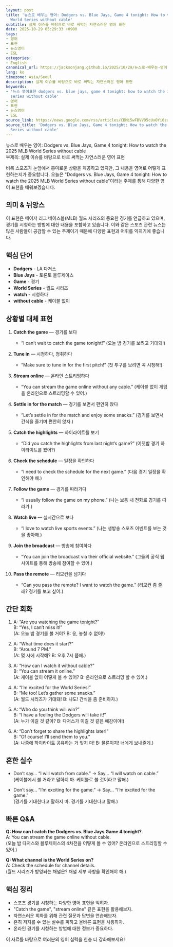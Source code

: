 ```yaml
---
layout: post
title: '뉴스로 배우는 영어: Dodgers vs. Blue Jays, Game 4 tonight: How to watch the 2025 MLB
  World Series without cable'
subtitle: 실제 이슈를 바탕으로 바로 써먹는 자연스러운 영어 표현
date: 2025-10-29 05:29:33 +0900
tags:
- 영어
- 표현
- 뉴스영어
- ESL
categories:
- English
canonical_url: https://jacksonjang.github.io/2025/10/29/뉴스로-배우는-영어-dodgers-vs-blue-jays-game-4-tonight-how-to-watch-the-2025-mlb-world-series-without-cable/
lang: ko
timezone: Asia/Seoul
description: 실제 이슈를 바탕으로 바로 써먹는 자연스러운 영어 표현
keywords:
- '뉴스 영어표현 dodgers vs. blue jays, game 4 tonight: how to watch the 2025 mlb world
  series without cable'
- 영어
- 표현
- 뉴스영어
- ESL
source_link: https://news.google.com/rss/articles/CBMi5wFBVV95cUxOYi0zalpRb2pqU21rRlRyTDNXdVdRQlFMX0pMNUVuZVFBV19FZjNIQ2xmVnptaW1ZbXdRcDJHZmFBODJudjlFTThscVRPVS1KbWZpM2FCU3JSa0J0QWgxWmxyUEY2YlZfSEh6LWJROEVaVDhTZUJCTUhzQTVueDB3NjJuWk9nTko3NGxhbFhzVkphSXB2X28yNG0yT21oTXByYnVCV0NFTHMxYktzN3paREUxMGZHbjM2eXExNDlsMmt0dmhpaUR1ZWFmVW9icGE2T3RhOHY3SXgwb3JKVklka3ZtSnc4eVk?oc=5
source_title: 'Dodgers vs. Blue Jays, Game 4 tonight: How to watch the 2025 MLB World
  Series without cable'
---
```


뉴스로 배우는 영어: Dodgers vs. Blue Jays, Game 4 tonight: How to watch the 2025 MLB World Series without cable  
부제목: 실제 이슈를 바탕으로 바로 써먹는 자연스러운 영어 표현

비록 스포츠가 눈앞에서 흥미로운 상황을 제공하고 있지만, 그 내용을 영어로 어떻게 표현하는지가 중요합니다. 오늘은 "Dodgers vs. Blue Jays, Game 4 tonight: How to watch the 2025 MLB World Series without cable"이라는 주제를 통해 다양한 영어 표현을 배워보겠습니다.

## 의미 & 뉘앙스

이 표현은 메이저 리그 베이스볼(MLB) 월드 시리즈의 중요한 경기를 언급하고 있으며, 경기를 시청하는 방법에 대한 내용을 포함하고 있습니다. 이와 같은 스포츠 관련 뉴스는 많은 사람들이 공감할 수 있는 주제이기 때문에 다양한 표현과 어휘를 익히기에 좋습니다.

## 핵심 단어

- **Dodgers** - LA 다저스
- **Blue Jays** - 토론토 블루제이스
- **Game** - 경기
- **World Series** - 월드 시리즈
- **watch** - 시청하다
- **without cable** - 케이블 없이

## 상황별 대체 표현

1. **Catch the game** — 경기를 보다
   * “I can’t wait to catch the game tonight!” (오늘 밤 경기를 보려고 기대돼!)
   
2. **Tune in** — 시청하다, 청취하다
   * “Make sure to tune in for the first pitch!” (첫 투구를 보려면 꼭 시청해!)

3. **Stream online** — 온라인 스트리밍하다
   * “You can stream the game online without any cable.” (케이블 없이 게임을 온라인으로 스트리밍할 수 있어.)

4. **Settle in for the match** — 경기를 보면서 편안히 앉다
   * “Let’s settle in for the match and enjoy some snacks.” (경기를 보면서 간식을 즐기며 편안히 앉자.)

5. **Catch the highlights** — 하이라이트를 보기
   * “Did you catch the highlights from last night’s game?” (어젯밤 경기 하이라이트를 봤어?)
   
6. **Check the schedule** — 일정을 확인하다
   * “I need to check the schedule for the next game.” (다음 경기 일정을 확인해야 해.)

7. **Follow the game** — 경기를 따라가다
   * “I usually follow the game on my phone.” (나는 보통 내 전화로 경기를 따라가.)

8. **Watch live** — 실시간으로 보다
   * “I love to watch live sports events.” (나는 생방송 스포츠 이벤트를 보는 것을 좋아해.)

9. **Join the broadcast** — 방송에 참여하다
   * “You can join the broadcast via their official website.” (그들의 공식 웹사이트를 통해 방송에 참여할 수 있어.)

10. **Pass the remote** — 리모컨을 넘기다
    * “Can you pass the remote? I want to watch the game.” (리모컨 좀 줄래? 경기를 보고 싶어.)

## 간단 회화

1. A: “Are you watching the game tonight?”  
   B: “Yes, I can’t miss it!”  
   (A: 오늘 밤 경기를 볼 거야? B: 응, 놓칠 수 없어!)

2. A: “What time does it start?”  
   B: “Around 7 PM.”  
   (A: 몇 시에 시작해? B: 오후 7시 쯤에.)

3. A: “How can I watch it without cable?”  
   B: “You can stream it online.”  
   (A: 케이블 없이 어떻게 볼 수 있어? B: 온라인으로 스트리밍 할 수 있어.)

4. A: “I’m excited for the World Series!”  
   B: “Me too! Let’s gather some snacks.”  
   (A: 월드 시리즈가 기대돼! B: 나도! 간식을 좀 준비하자.)

5. A: “Who do you think will win?”  
   B: “I have a feeling the Dodgers will take it!”  
   (A: 누가 이길 것 같아? B: 다저스가 이길 것 같은 예감이야!)

6. A: “Don’t forget to share the highlights later!”  
   B: “Of course! I’ll send them to you.”  
   (A: 나중에 하이라이트 공유하는 거 잊지 마! B: 물론이지! 너에게 보내줄게.)

## 흔한 실수

- Don’t say... “I will watch from cable.” → Say... “I will watch on cable.”  
  (케이블에서 볼 거라고 말하지 마. 케이블로 볼 것이라고 말해.)

- Don’t say... “I’m exciting for the game.” → Say... “I’m excited for the game.”  
  (경기를 기대한다고 말하지 마. 경기를 기대한다고 말해.)

## 빠른 Q&A

**Q: How can I catch the Dodgers vs. Blue Jays Game 4 tonight?**  
A: You can stream the game online without cable.  
(오늘 밤 다저스와 블루제이스의 4차전을 어떻게 볼 수 있어? 온라인으로 스트리밍할 수 있어.)

**Q: What channel is the World Series on?**  
A: Check the schedule for channel details.  
(월드 시리즈가 방영되는 채널은? 채널 세부 사항을 확인해야 해.)

## 핵심 정리

- 스포츠 경기를 시청하는 다양한 영어 표현을 익히자.
- "Catch the game", "stream online" 같은 표현을 활용해보자.
- 자연스러운 회화를 위해 관련 질문과 답변을 연습해보자.
- 흔히 저지를 수 있는 실수를 피하고 올바른 표현을 사용하자.
- 온라인 경기를 시청하는 방법에 대한 정보가 중요하다. 

이 자료를 바탕으로 여러분의 영어 실력을 한층 더 강화해보세요!